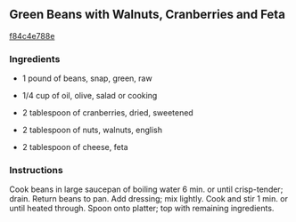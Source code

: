 ## Green Beans with Walnuts, Cranberries and Feta

[f84c4e788e](http://www.kraftrecipes.com/recipes/green-beans-walnuts-cranberries-feta-175197.aspx)

### Ingredients

 - 1 pound of beans, snap, green, raw

 - 1/4 cup of oil, olive, salad or cooking

 - 2 tablespoon of cranberries, dried, sweetened

 - 2 tablespoon of nuts, walnuts, english

 - 2 tablespoon of cheese, feta

### Instructions

Cook beans in large saucepan of boiling water 6 min. or until crisp-tender; drain. Return beans to pan. Add dressing; mix lightly. Cook and stir 1 min. or until heated through. Spoon onto platter; top with remaining ingredients.